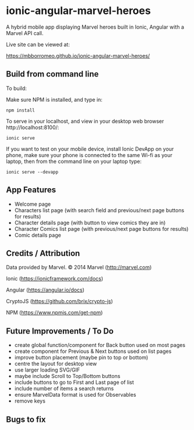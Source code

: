 # ionic-angular-marvel-heroes
A hybrid mobile app displaying Marvel heroes built in Ionic, Angular with a Marvel API call.

Live site can be viewed at:

https://mbborromeo.github.io/ionic-angular-marvel-heroes/

## Build from command line
To build:

Make sure NPM is installed, and type in:

`npm install`

To serve in your localhost, and view in your desktop web browser http://localhost:8100/:

`ionic serve`

If you want to test on your mobile device, install Ionic DevApp on your phone, make sure your phone is connected to the same Wi-fi as your laptop, then from the command line on your laptop type: 

`ionic serve --devapp`

## App Features
- Welcome page
- Characters list page (with search field and previous/next page buttons for results)
- Character details page (with button to view comics they are in)
- Character Comics list page (with previous/next page buttons for results)
- Comic details page

## Credits / Attribution
Data provided by Marvel. © 2014 Marvel (http://marvel.com)

Ionic (https://ionicframework.com/docs)

Angular (https://angular.io/docs)

CryptoJS (https://github.com/brix/crypto-js)

NPM (https://www.npmjs.com/get-npm)

## Future Improvements / To Do
- create global function/component for Back button used on most pages
- create component for Previous & Next buttons used on list pages
- improve button placement (maybe pin to top or bottom)
- centre the layout for desktop view
- use larger loading SVG/GIF
- maybe include Scroll to Top/Bottom buttons
- include buttons to go to First and Last page of list
- include number of items a search returns
- ensure MarvelData format is used for Observables
- remove keys

## Bugs to fix
